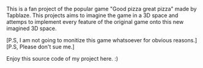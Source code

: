 This is a fan project of the popular game "Good pizza great pizza" made by Tapblaze. This projects aims to imagine the game in a 3D space and attemps to implement every feature of the original game onto this new imagined 3D space.

[P.S, I am not going to monitize this game whatsoever for obvious reasons.]
[P.S, Please don't sue me.]

Enjoy this source code of my project here. :)
